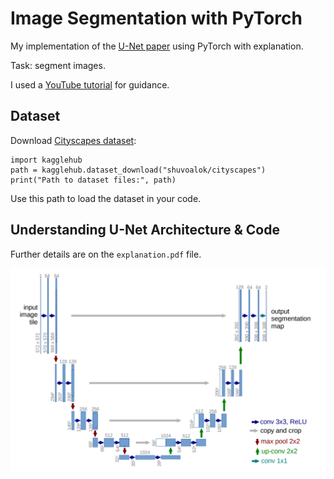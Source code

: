# Image Segmentation with PyTorch

My implementation of the [U-Net paper](https://arxiv.org/abs/1505.04597) using PyTorch with explanation.

Task: segment images.

I used a [YouTube tutorial](https://www.youtube.com/watch?v=HS3Q_90hnDg) for guidance.

## Dataset

Download [Cityscapes dataset](https://www.kaggle.com/datasets/shuvoalok/cityscapes):

```
import kagglehub
path = kagglehub.dataset_download("shuvoalok/cityscapes")
print("Path to dataset files:", path)
```

Use this path to load the dataset in your code.

## Understanding U-Net Architecture & Code

Further details are on the `explanation.pdf` file.

![](unet.png)
